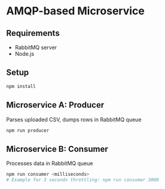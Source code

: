 # AMQP-based Microservice

## Requirements
- RabbitMQ server
- Node.js

## Setup
```bash
npm install
```

## Microservice A: Producer
Parses uploaded CSV, dumps rows in RabbitMQ queue
```bash
npm run producer
```

## Microservice B: Consumer
Processes data in RabbitMQ queue
```bash
npm run consumer <milliseconds>
# Example for 3 seconds throttling: npm run consumer 3000
```